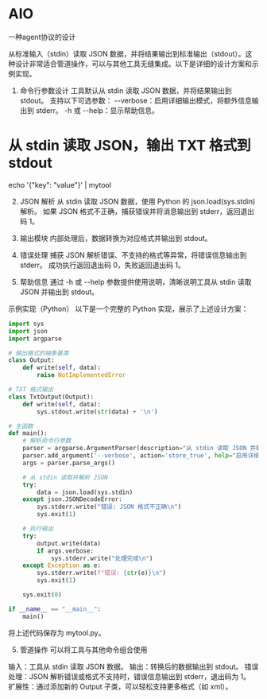 # AIO
一种agent协议的设计


从标准输入（stdin）读取 JSON 数据，并将结果输出到标准输出（stdout）。这种设计非常适合管道操作，可以与其他工具无缝集成。以下是详细的设计方案和示例实现。

1. 命令行参数设计
工具默认从 stdin 读取 JSON 数据，并将结果输出到 stdout。
支持以下可选参数：
--verbose：启用详细输出模式，将额外信息输出到 stderr。
-h 或 --help：显示帮助信息。

# 从 stdin 读取 JSON，输出 TXT 格式到 stdout
echo '{"key": "value"}' | mytool

2. JSON 解析
从 stdin 读取 JSON 数据，使用 Python 的 json.load(sys.stdin) 解析。
如果 JSON 格式不正确，捕获错误并将消息输出到 stderr，返回退出码 1。

3. 输出模块
内部处理后，数据转换为对应格式并输出到 stdout。

4. 错误处理
捕获 JSON 解析错误、不支持的格式等异常，将错误信息输出到 stderr。
成功执行返回退出码 0，失败返回退出码 1。

5. 帮助信息
通过 -h 或 --help 参数提供使用说明，清晰说明工具从 stdin 读取 JSON 并输出到 stdout。

示例实现（Python）
以下是一个完整的 Python 实现，展示了上述设计方案：
```python
import sys
import json
import argparse

# 输出格式的抽象基类
class Output:
    def write(self, data):
        raise NotImplementedError

# TXT 格式输出
class TxtOutput(Output):
    def write(self, data):
        sys.stdout.write(str(data) + '\n')

# 主函数
def main():
    # 解析命令行参数
    parser = argparse.ArgumentParser(description="从 stdin 读取 JSON 并转换为指定格式输出到 stdout")
    parser.add_argument('--verbose', action='store_true', help="启用详细输出")
    args = parser.parse_args()

    # 从 stdin 读取并解析 JSON
    try:
        data = json.load(sys.stdin)
    except json.JSONDecodeError:
        sys.stderr.write("错误: JSON 格式不正确\n")
        sys.exit(1)

    # 执行输出
    try:
        output.write(data)
        if args.verbose:
            sys.stderr.write("处理完成\n")
    except Exception as e:
        sys.stderr.write(f"错误: {str(e)}\n")
        sys.exit(1)

    sys.exit(0)

if __name__ == "__main__":
    main()
```

将上述代码保存为 mytool.py。

5. 管道操作
可以将工具与其他命令组合使用


输入：工具从 stdin 读取 JSON 数据。
输出：转换后的数据输出到 stdout。
错误处理：JSON 解析错误或格式不支持时，错误信息输出到 stderr，退出码为 1。
扩展性：通过添加新的 Output 子类，可以轻松支持更多格式（如 xml）。

